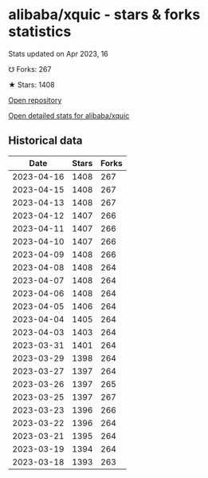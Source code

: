 # alibaba/xquic - stars & forks statistics

Stats updated on Apr 2023, 16

☋ Forks: 267

★ Stars: 1408

[Open repository](https://github.com/alibaba/xquic)

[Open detailed stats for alibaba/xquic](https://reviewgithub.com/rep/alibaba/xquic)

## Historical data
| Date | Stars | Forks |
|------|-------|-------|
| 2023-04-16 | 1408 | 267 | 
| 2023-04-15 | 1408 | 267 | 
| 2023-04-13 | 1408 | 267 | 
| 2023-04-12 | 1407 | 266 | 
| 2023-04-11 | 1407 | 266 | 
| 2023-04-10 | 1407 | 266 | 
| 2023-04-09 | 1408 | 266 | 
| 2023-04-08 | 1408 | 264 | 
| 2023-04-07 | 1408 | 264 | 
| 2023-04-06 | 1408 | 264 | 
| 2023-04-05 | 1406 | 264 | 
| 2023-04-04 | 1405 | 264 | 
| 2023-04-03 | 1403 | 264 | 
| 2023-03-31 | 1401 | 264 | 
| 2023-03-29 | 1398 | 264 | 
| 2023-03-27 | 1397 | 264 | 
| 2023-03-26 | 1397 | 265 | 
| 2023-03-25 | 1397 | 267 | 
| 2023-03-23 | 1396 | 266 | 
| 2023-03-22 | 1396 | 264 | 
| 2023-03-21 | 1395 | 264 | 
| 2023-03-19 | 1394 | 264 | 
| 2023-03-18 | 1393 | 263 | 


